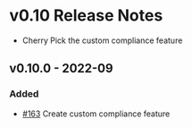 # v0.10 Release Notes

- Cherry Pick the custom compliance feature

## v0.10.0 - 2022-09

### Added

- [#163](https://github.com/nautobot/nautobot-app-golden-config/issues/163) Create custom compliance feature

